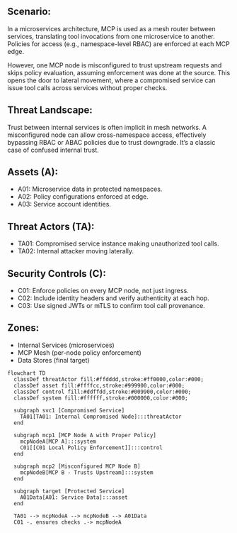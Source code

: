 

## Scenario:
In a microservices architecture, MCP is used as a mesh router between services, translating tool invocations from one microservice to another. Policies for access (e.g., namespace-level RBAC) are enforced at each MCP edge.

However, one MCP node is misconfigured to trust upstream requests and skips policy evaluation, assuming enforcement was done at the source. This opens the door to lateral movement, where a compromised service can issue tool calls across services without proper checks.

## Threat Landscape:
Trust between internal services is often implicit in mesh networks. A misconfigured node can allow cross-namespace access, effectively bypassing RBAC or ABAC policies due to trust downgrade. It’s a classic case of confused internal trust.

## Assets (A):
* A01: Microservice data in protected namespaces.
* A02: Policy configurations enforced at edge.
* A03: Service account identities.

## Threat Actors (TA):
* TA01: Compromised service instance making unauthorized tool calls.
* TA02: Internal attacker moving laterally.

## Security Controls (C):
* C01: Enforce policies on every MCP node, not just ingress.
* C02: Include identity headers and verify authenticity at each hop.
* C03: Use signed JWTs or mTLS to confirm tool call provenance.

## Zones:
* Internal Services (microservices)
* MCP Mesh (per-node policy enforcement)
* Data Stores (final target)

```mermaid
flowchart TD
  classDef threatActor fill:#ffdddd,stroke:#ff0000,color:#000;
  classDef asset fill:#ffffcc,stroke:#999900,color:#000;
  classDef control fill:#ddffdd,stroke:#009900,color:#000;
  classDef system fill:#ffffff,stroke:#000000,color:#000;

  subgraph svc1 [Compromised Service]
    TA01[TA01: Internal Compromised Node]:::threatActor
  end

  subgraph mcp1 [MCP Node A with Proper Policy]
    mcpNodeA[MCP A]:::system
    C01[[C01 Local Policy Enforcement]]:::control
  end

  subgraph mcp2 [Misconfigured MCP Node B]
    mcpNodeB[MCP B - Trusts Upstream]:::system
  end

  subgraph target [Protected Service]
    A01Data[A01: Service Data]:::asset
  end

  TA01 --> mcpNodeA --> mcpNodeB --> A01Data
  C01 -. ensures checks .-> mcpNodeA
```